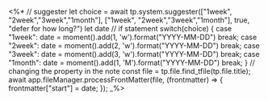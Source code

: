 <%* 
// suggester
let choice = await tp.system.suggester(["1week", "2week","3week","1month"], ["1week", "2week","3week","1month"], true, "defer for how long?")
let date
// if statement
switch(choice) {
	case "1week":
		date = moment().add(1, 'w').format("YYYY-MM-DD") 
		break;
	case "2week":
		date = moment().add(2, 'w').format("YYYY-MM-DD") 
		break;
	case "3week":
		date = moment().add(3, 'w').format("YYYY-MM-DD") 
		break;
	case "1month":
		date = moment().add(1, 'M').format("YYYY-MM-DD") 
		break;
}
// changing the property in the note
const file = tp.file.find_tfile(tp.file.title);
await app.fileManager.processFrontMatter(file, (frontmatter) => {
  frontmatter["start"] = date;
});
_%>